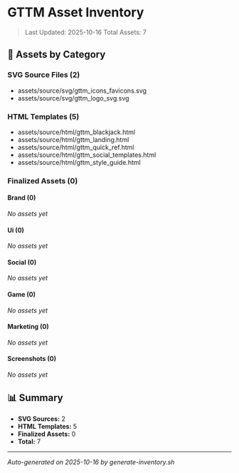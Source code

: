 # GTTM Asset Inventory

> Last Updated: 2025-10-16
> Total Assets: 7

## 📂 Assets by Category

### SVG Source Files (2)
- assets/source/svg/gttm_icons_favicons.svg
- assets/source/svg/gttm_logo_svg.svg

### HTML Templates (5)
- assets/source/html/gttm_blackjack.html
- assets/source/html/gttm_landing.html
- assets/source/html/gttm_quick_ref.html
- assets/source/html/gttm_social_templates.html
- assets/source/html/gttm_style_guide.html

### Finalized Assets (0)

#### Brand (0)
*No assets yet*

#### Ui (0)
*No assets yet*

#### Social (0)
*No assets yet*

#### Game (0)
*No assets yet*

#### Marketing (0)
*No assets yet*

#### Screenshots (0)
*No assets yet*


## 📊 Summary

- **SVG Sources:** 2
- **HTML Templates:** 5
- **Finalized Assets:** 0
- **Total:** 7

---

*Auto-generated on 2025-10-16 by generate-inventory.sh*
